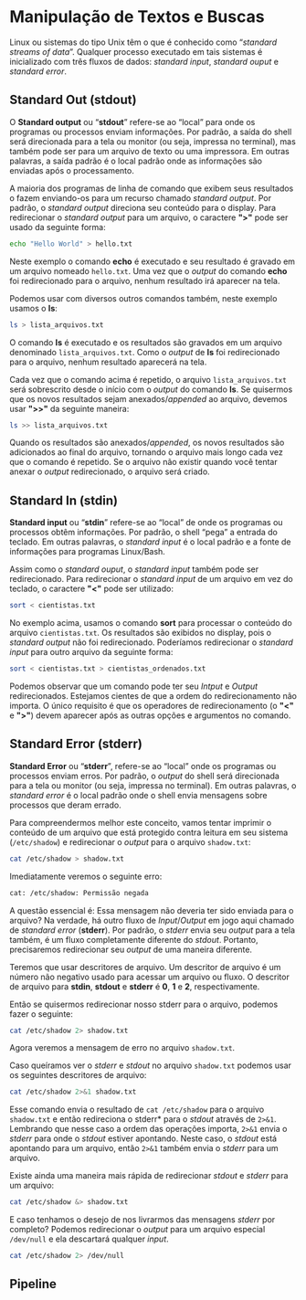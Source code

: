 # Manipulação de Textos e Buscas

Linux ou sistemas do tipo Unix têm o que é conhecido como “*standard streams of data*”. Qualquer processo executado em tais sistemas é inicializado com três fluxos de dados: *standard input*, *standard ouput* e *standard error*. 

## Standard Out (stdout)

O **Standard output** ou “**stdout**” refere-se ao “local” para onde os programas ou processos enviam informações. Por padrão, a saída do shell será direcionada para a tela ou monitor (ou seja, impressa no terminal), mas também pode ser para um arquivo de texto ou uma impressora. Em outras palavras, a saída padrão é o local padrão onde as informações são enviadas após o processamento.

A maioria dos programas de linha de comando que exibem seus resultados o fazem enviando-os para um recurso chamado *standard output*. Por padrão, o *standard output* direciona seu conteúdo para o display. Para redirecionar o *standard output* para um arquivo, o caractere **">"** pode ser usado da seguinte forma:

```bash
echo "Hello World" > hello.txt
```

Neste exemplo o comando **echo** é executado e seu resultado é gravado em um arquivo nomeado `hello.txt`. Uma vez que o *output* do comando **echo** foi redirecionado para o arquivo, nenhum resultado irá aparecer na tela.

Podemos usar com diversos outros comandos também, neste exemplo usamos o **ls**:

```bash
ls > lista_arquivos.txt
```

O comando **ls** é executado e os resultados são gravados em um arquivo denominado `lista_arquivos.txt`. Como o *output* de **ls** foi redirecionado para o arquivo, nenhum resultado aparecerá na tela.

Cada vez que o comando acima é repetido, o arquivo `lista_arquivos.txt` será sobrescrito desde o início com o *output* do comando **ls**. Se quisermos que os novos resultados sejam anexados/*appended* ao arquivo, devemos usar **">>"** da seguinte maneira:

```bash
ls >> lista_arquivos.txt
```

Quando os resultados são anexados/*appended*, os novos resultados são adicionados ao final do arquivo, tornando o arquivo mais longo cada vez que o comando é repetido. Se o arquivo não existir quando você tentar anexar o *output* redirecionado, o arquivo será criado.

## Standard In (stdin)

**Standard input** ou “**stdin**” refere-se ao “local” de onde os programas ou processos obtêm informações. Por padrão, o shell “pega” a entrada do teclado. Em outras palavras, o *standard input* é o local padrão e a fonte de informações para programas Linux/Bash.

Assim como o *standard ouput*, o *standard input* também pode ser redirecionado. Para redirecionar o *standard input* de um arquivo em vez do teclado, o caractere **"<"** pode ser utilizado:

```bash
sort < cientistas.txt
```

No exemplo acima, usamos o comando **sort** para processar o conteúdo do arquivo `cientistas.txt`. Os resultados são exibidos no display, pois o *standard output* não foi redirecionado. Poderíamos redirecionar o *standard input* para outro arquivo da seguinte forma:

```bash
sort < cientistas.txt > cientistas_ordenados.txt
```

Podemos observar que um comando pode ter seu *Intput* e *Output* redirecionados. Estejamos cientes de que a ordem do redirecionamento não importa. O único requisito é que os operadores de redirecionamento (o **"<"** e **">"**) devem aparecer após as outras opções e argumentos no comando.

## Standard Error (stderr)

**Standard Error** ou “**stderr**”, refere-se ao “local” onde os programas ou processos enviam erros. Por padrão, o *output* do shell será direcionada para a tela ou monitor (ou seja, impressa no terminal). Em outras palavras, o *standard error* é o local padrão onde o shell envia mensagens sobre processos que deram errado.

Para compreendermos melhor este conceito, vamos tentar imprimir o conteúdo de um arquivo que está protegido contra leitura em seu sistema (`/etc/shadow`) e redirecionar o *output* para o arquivo `shadow.txt`:

```bash
cat /etc/shadow > shadow.txt
```

Imediatamente veremos o seguinte erro:

```bash
cat: /etc/shadow: Permissão negada
```

A questão essencial é: Essa mensagem não deveria ter sido enviada para o arquivo? Na verdade, há outro fluxo de *Input*/*Output* em jogo aqui chamado de *standard error* (**stderr**). Por padrão, o *stderr* envia seu *output* para a tela também, é um fluxo completamente diferente do *stdout*. Portanto, precisaremos redirecionar seu *output* de uma maneira diferente.

Teremos que usar descritores de arquivo. Um descritor de arquivo é um número não negativo usado para acessar um arquivo ou fluxo. O descritor de arquivo para **stdin**, **stdout** e **stderr** é **0**, **1** e **2**, respectivamente.

Então se quisermos redirecionar nosso stderr para o arquivo, podemos fazer o seguinte:

```bash
cat /etc/shadow 2> shadow.txt
```

Agora veremos a mensagem de erro no arquivo `shadow.txt`.

Caso queíramos ver o *stderr* e *stdout* no arquivo `shadow.txt` podemos usar os seguintes descritores de arquivo:

```bash
cat /etc/shadow 2>&1 shadow.txt
```

Esse comando envia o resultado de `cat /etc/shadow` para o arquivo `shadow.txt` e então redireciona o stderr* para o *stdout* através de `2>&1`. Lembrando que nesse caso a ordem das operações importa, `2>&1` envia o *stderr* para onde o *stdout* estiver apontando. Neste caso, o *stdout* está apontando para um arquivo, então `2>&1` também envia o *stderr* para um arquivo.

Existe ainda uma maneira mais rápida de redirecionar *stdout* e *stderr* para um arquivo:

```bash
cat /etc/shadow &> shadow.txt
```

E caso tenhamos o desejo de nos livrarmos das mensagens *stderr* por completo? Podemos redirecionar o *output* para um arquivo especial `/dev/null` e ela descartará qualquer *input*.

```bash
cat /etc/shadow 2> /dev/null
```

## Pipeline